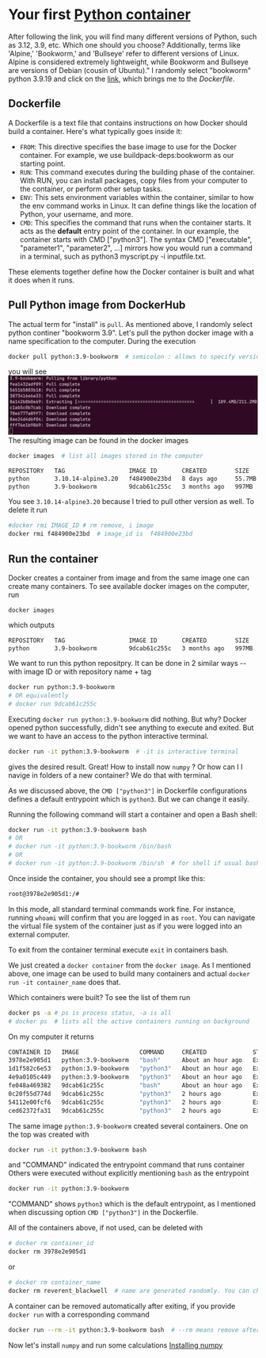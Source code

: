 # Your first [Python container](https://hub.docker.com/_/python)

After following the link, you will find many different versions of Python, such as 3.12, 3.9, etc. Which one should you choose? Additionally, terms like 'Alpine,' 'Bookworm,' and 'Bullseye' refer to different versions of Linux. Alpine is considered extremely lightweight, while Bookworm and Bullseye are versions of Debian (cousin of Ubuntu)." I randomly select "bookworm" python 3.9.19 and click on the [link](https://github.com/docker-library/python/blob/1b7a1106674a21e699b155cbd53bf39387284cca/3.9/bookworm/Dockerfile), which brings me to the *Dockerfile*. 

## Dockerfile
A Dockerfile is a text file that contains instructions on how Docker should build a container. Here's what typically goes inside it:

- `FROM`: This directive specifies the base image to use for the Docker container. For example, we use buildpack-deps:bookworm as our starting point.
- `RUN`: This command executes during the building phase of the container. With RUN, you can install packages, copy files from your computer to the container, or perform other setup tasks.
- `ENV`: This sets environment variables within the container, similar to how the env command works in Linux. It can define things like the location of Python, your username, and more.
- `CMD`: This specifies the command that runs when the container starts. It acts as the **default** entry point of the container. In our example, the container starts with CMD ["python3"]. The syntax CMD ["executable", "parameter1", "parameter2", ...] mirrors how you would run a command in a terminal, such as python3 myscript.py -i inputfile.txt.

These elements together define how the Docker container is built and what it does when it runs.

## Pull Python image from DockerHub
The actual term for "install" is `pull`. As mentioned above, I randomly select python continer "bookworm 3.9". Let's pull the python docker image with a name specification to the computer. During the execution
```bash
docker pull python:3.9-bookworm  # semicolon : allows to specify version tag
```
you will see
![pulling](./pulling_python_container.png)
The resulting image can be found in the docker images
```bash
docker images  # list all images stored in the computer
```

```
REPOSITORY   TAG                  IMAGE ID       CREATED        SIZE
python       3.10.14-alpine3.20   f484900e23bd   8 days ago     55.7MB
python       3.9-bookworm         9dcab61c255c   3 months ago   997MB
```
You see `3.10.14-alpine3.20` because I tried to pull other version as well. To delete it run
```bash
#docker rmi IMAGE_ID # rm remove, i image
docker rmi f484900e23bd  # image_id is  f484900e23bd
```

## Run the container
Docker creates a container from image and from the same image one can create many containers. To see available docker images on the computer, run
```
docker images
```
which outputs 
```
REPOSITORY   TAG                  IMAGE ID       CREATED        SIZE
python       3.9-bookworm         9dcab61c255c   3 months ago   997MB
```
We want to run this python repositpry. It can be done in 2 similar ways -- with image ID or with repository name + tag
```bash
docker run python:3.9-bookworm
# OR equivalently
# docker run 9dcab61c255c
```
Executing `docker run python:3.9-bookworm` did nothing. But why?
Docker opened python successfully, didn't see anything to execute and exited. But we want to have an access to the python interactive terminal. 
```bash
docker run -it python:3.9-bookworm  # -it is interactive terminal
```
gives the desired result. Great! How to install now `numpy` ? Or how can I I navige in folders of a new container? We do that with terminal. 

As we discussed above, the `CMD ["python3"]` in Dockerfile configurations defines a default entrypoint which is `python3`. But we can change it easily.

Running the following command will start a container and open a Bash shell:
```bash
docker run -it python:3.9-bookworm bash 
# OR
# docker run -it python:3.9-bookworm /bin/bash
# OR
# docker run -it python:3.9-bookworm /bin/sh  # for shell if usual bash is not installed 
```
Once inside the container, you should see a prompt like this:
```bash
root@3978e2e905d1:/#
```

In this mode, all standard terminal commands work fine. For instance, running `whoami` will confirm that you are logged in as `root`. You can navigate the virtual file system of the container just as if you were logged into an external computer.

To exit from the container terminal execute `exit` in containers bash.

We just created a `docker container` from the `docker image`. As I mentioned above, one image can be used to build many containers and actual `docker run -it container_name` does that.

Which containers were built? To see the list of them run
```bash
docker ps -a # ps is process status, -a is all
# docker ps  # lists all the active containers running on background
``` 
On my computer it returns
```bash
CONTAINER ID   IMAGE                 COMMAND     CREATED             STATUS                           PORTS     NAMES
3978e2e905d1   python:3.9-bookworm   "bash"      About an hour ago   Exited (0) 8 minutes ago                   reverent_blackwell
1d1f582c6e53   python:3.9-bookworm   "python3"   About an hour ago   Exited (0) About an hour ago               adoring_austin
4e9a0105c449   python:3.9-bookworm   "python3"   About an hour ago   Exited (0) About an hour ago               fervent_elion
fe048a469382   9dcab61c255c          "bash"      About an hour ago   Exited (130) About an hour ago             cranky_chebyshev
0c20f55d774d   9dcab61c255c          "python3"   2 hours ago         Exited (0) 2 hours ago                     friendly_curie
54112e00fcf6   9dcab61c255c          "python3"   2 hours ago         Exited (0) 2 hours ago                     elastic_shamir
ced62372fa31   9dcab61c255c          "python3"   2 hours ago         Exited (0) 2 hours ago                     jovial_lichterman

```
The same image `python:3.9-bookworm` created several containers. One on the top was created with 
```bash
docker run -it python:3.9-bookworm bash
```
and "COMMAND" indicated the entrypoint command that runs container
Others were executed without explicitly mentioning `bash` as the entrypoint 
```bash
docker run -it python:3.9-bookworm
```
"COMMAND" shows `python3` which is the default entrypoint, as I mentioned when discussing option `CMD ["python3"]` in the Dockerfile.

All of the containers above, if not used, can be deleted with
```bash
# docker rm container_id
docker rm 3978e2e905d1
```
or
```bash
# docker rm container_name
docker rm reverent_blackwell  # name are generated randomly. You can chose a name as well
```

A container can be removed automatically after exiting, if you provide `docker run` with a corresponding command
```bash
docker run --rm -it python:3.9-bookworm bash  # --rm means remove after exiting
```



Now let's install `numpy` and run some calculations
[Installing numpy](./Docker3.md) 